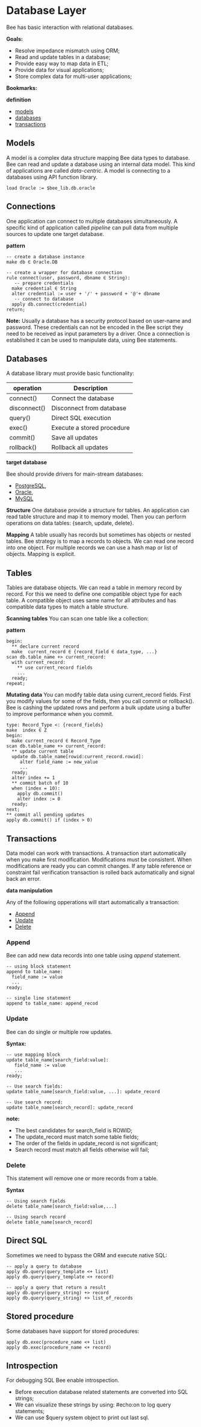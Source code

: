 # Database Layer

Bee has basic interaction with relational databases. 

**Goals:**

* Resolve impedance mismatch using ORM;
* Read and update tables in a database;
* Provide easy way to map data in ETL;
* Provide data for visual applications;
* Store complex data for multi-user applications;

**Bookmarks:**

**definition**
* [models](#models)
* [databases](#databases) 
* [transactions](#transactions)

## Models

A model is a complex data structure mapping Bee data types to database. Bee can read and update a database using an internal data model. This kind of applications are called _data-centric_. A model is connecting to a databases using API function library.

```
load Oracle := $bee_lib.db.oracle
```

## Connections

One application can connect to multiple databases simultaneously. A specific kind of application called _pipeline_ can pull data from multiple sources to update one target database. 

**pattern**
```
-- create a database instance
make db ∈ Oracle.DB

-- create a wrapper for database connection
rule connect(user, password, dbname ∈ String):
   -- prepare credentials
  make credential ∈ String 
  alter credential := user + '/' + password + '@'+ dbname
   -- connect to database
  apply db.connect(credential) 
return;
```

**Note:**
Usually a database has a security protocol based on user-name and password. These credentials can not be encoded in the Bee script they need to be received as input parameters by a driver. Once a connection is established it can be used to manipulate data, using Bee statements.

## Databases

A database library must provide basic functionality:

| operation    | Description
|--------------|------------------------------
| connect()    | Connect the database
| disconnect() | Disconnect from database
| query()      | Direct SQL execution
| exec()       | Execute a stored procedure
| commit()     | Save all updates
| rollback()   | Rollback all updates

**target database**

Bee should provide drivers for main-stream databases:

* [PostgreSQL](http://www.postgresql.org/), 
* [Oracle](http://www.oracle.com/), 
* [MySQL](https://www.mysql.com/)

**Structure**
One database provide a structure for tables. An application can read table structure and map it to memory model. Then you can perform operations on data tables: {search, update, delete}. 

**Mapping**
A table usually has records but sometimes has objects or nested tables. Bee strategy is to map a records to objects. We can read one record into one object. For multiple records we can use a hash map or list of objects. Mapping is explicit. 

## Tables
Tables are database objects. We can read a table in memory record by record. For this we need to define one compatible object type for each table. A compatible object uses same name for all attributes and has compatible data types to match a table structure.

**Scanning tables**
You can scan one table like a collection:

**pattern**
```
begin:
  ** declare current record
  make  current_record ∈ {record_field ∈ data_type, ...}
scan db.table_name +> current_record:
  with current_record:
    ** use current_record fields
    ... 
  ready; 
repeat;
```

**Mutating data**
You can modify table data using current_record fields. First you modify values for some of the fields, then you call commit or rollback(). Bee is cashing the updated rows and perform a bulk update using a buffer to improve performance when you commit.

```
type: Record_Type <: {record_fields}
make  index ∈ Z
begin:
  make current_record ∈ Record_Type
scan db.table_name +> current_record:
  ** update current table
  update db.table_name[rowid:current_record.rowid]:
     alter field_name := new_value
     ...
  ready;
  alter index += 1
  ** commit batch of 10
  when (index = 10):
    apply db.commit()
    alter index := 0
  ready;
next;
** commit all pending updates
apply db.commit() if (index > 0)

```

## Transactions
Data model can work with transactions. A transaction start automatically when you make first modification. Modifications must be consistent. When modifications are ready you can commit changes. If any table reference or constraint fail verification transaction is rolled back automatically and signal back an error.

**data manipulation**

Any of the following opperations will start automatically a transaction:

* [Append](#Append)
* [Update](#Update)
* [Delete](#Delete)

### Append

Bee can add new data records into one table using _append_ statement.

```
-- using block statement
append to table_name:
  field_name := value
  ...
ready;  

-- single line statement
append to table_name: append_recod
```

### Update

Bee can do single or multiple row updates.

**Syntax:**

```
-- use mapping block
update table_name[search_field:value]: 
   field_name := value
   ...
ready;   

-- Use search fields: 
update table_name[search_field:value, ...]: update_record

-- Use search record:
update table_name[search_record]: update_record
```


**note:** 
* The best candidates for search_field is ROWID;
* The update_record must match some table fields;
* The order of the fields in update_record is not significant;
* Search record must match all fields otherwise will fail;

### Delete

This statement will remove one or more records from a table. 

**Syntax**

```
-- Using search fields
delete table_name[search_field:value,...]

-- Using search record
delete table_name[search_record]
```

## Direct SQL

Sometimes we need to bypass the ORM and execute native SQL:

```
-- apply a query to database
apply db.query(query_template <+ list)
apply db.query(query_template <+ record)

-- apply a query that return a result
apply db.query(query_string) +> record
apply db.query(query_string) +> list_of_records

```

## Stored procedure

Some databases have support for stored procedures:

```
apply db.exec(procedure_name <+ list) 
apply db.exec(procedure_name <+ record) 
```

## Introspection

For debugging SQL Bee enable introspection. 

* Before execution database related statements are converted into SQL strings; 
* We can visualize these strings by using: #echo:on to log query statements; 
* We can use $query system object to print out last sql. 
